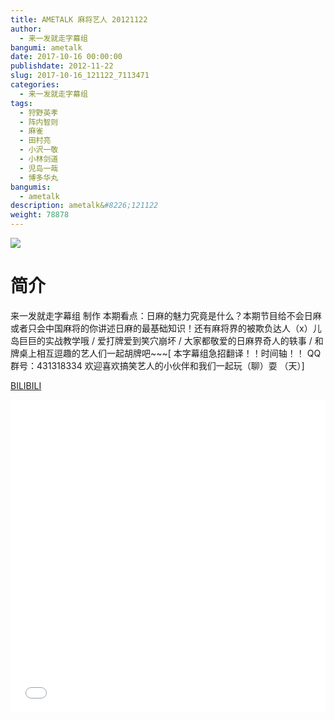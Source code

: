 ```yaml
---
title: AMETALK 麻将艺人 20121122
author: 
  - 来一发就走字幕组
bangumi: ametalk
date: 2017-10-16 00:00:00
publishdate: 2012-11-22
slug: 2017-10-16_121122_7113471
categories: 
  - 来一发就走字幕组
tags: 
  - 狩野英孝
  - 阵内智则
  - 麻雀
  - 田村亮
  - 小沢一敬
  - 小林剑道
  - 児岛一哉
  - 博多华丸
bangumis: 
  - ametalk
description: ametalk&#8226;121122
weight: 78878
---
```


![](https://i.imgur.com/dDPLsVZ.jpg)

# 简介  
来一发就走字幕组 制作 本期看点：日麻的魅力究竟是什么？本期节目给不会日麻或者只会中国麻将的你讲述日麻的最基础知识！还有麻将界的被欺负达人（x）儿岛巨巨的实战教学哦 / 爱打牌爱到笑穴崩坏 / 大家都敬爱的日麻界奇人的轶事 / 和牌桌上相互逗趣的艺人们一起胡牌吧~~~[ 本字幕组急招翻译！！时间轴！！ QQ群号：431318334 欢迎喜欢搞笑艺人的小伙伴和我们一起玩（聊）耍 （天）]

  [BILIBILI](https://www.bilibili.com/video/av7113471/)


  <iframe src="//www.bilibili.com/html/html5player.html?cid=11601187&aid=7113471" width="100%" height="500" frameborder="0" allowfullscreen="allowfullscreen"></iframe>
